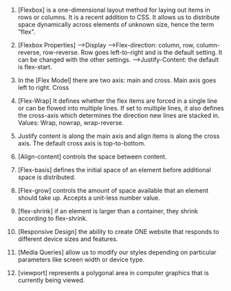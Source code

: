 1. [Flexbox] is a one-dimensional layout method for laying out items in rows or columns. It is a recent addition to CSS. It allows us to distribute space dynamically across elements of unknown size, hence the term "flex".
2. [Flexbox Properties]
 	-->Display
	-->Flex-direction: column, row, column-reverse, row-reverse. Row goes left-to-right and is the default setting. It can be changed with the other settings.
	-->Justify-Content: the default is flex-start. 
	
3. In the [Flex Model] there are two axis: main and cross. Main axis goes left to right. Cross 
4. [Flex-Wrap]  It defines whether the flex items are forced in a single line or can be flowed into multiple lines. If set to multiple lines, it also defines the cross-axis which determines the direction new lines are stacked in. Values: Wrap, nowrap, wrap-reverse.
5. Justify content is along the main axis and align items is along the cross axis. The default cross axis is top-to-bottom. 
6. [Align-content] controls the space between content.
7. [Flex-basis] defines the initial space of an element before additional space is distributed.
8. [Flex-grow] controls the amount of space available that an element should take up. Accepts a unit-less number value. 
9. [flex-shrink] if an element is larger than a container, they shrink according to flex-shrink. 
10. [Responsive Design] the ability to create ONE website that responds to different device sizes and features.
11. [Media Queries] allow us to modify our styles depending on particular parameters like screen width or device type. 
12. [viewport] represents a polygonal area in computer graphics that is currently being viewed.